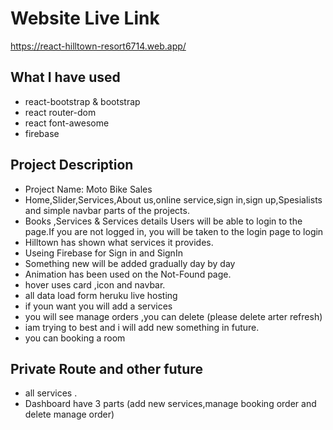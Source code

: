 # Website Live Link #
https://react-hilltown-resort6714.web.app/
## What I have used ##
* react-bootstrap & bootstrap
* react router-dom
* react font-awesome
* firebase


## Project Description ##
* Project Name: Moto Bike Sales
* Home,Slider,Services,About us,online service,sign in,sign up,Spesialists and simple navbar parts of the projects.
* Books ,Services & Services details Users will be able to login to the page.If you are not logged in, you will be taken to the login page to login
* Hilltown has shown what services it provides.
* Useing Firebase for Sign in and SignIn
* Something new will be added gradually day by day
* Animation has been used on the Not-Found page.
* hover uses card ,icon and navbar.
* all data load form heruku live hosting
* if youn want you will add a services
* you will see manage orders ,you can delete (please delete arter refresh)
* iam trying to best  and i will add new something in future.
* you can booking a room

## Private Route and other future
* all services .
* Dashboard have 3 parts (add new services,manage booking order and delete manage order)